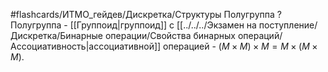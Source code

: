 #flashcards/ИТМО_гейдев/Дискретка/Структуры
Полугруппа
?
Полугруппа - [[Группоид|группоид]] с [[../../../Экзамен на поступление/Дискретка/Бинарные операции/Свойства бинарных операций/Ассоциативность|ассоциативной]] операцией - $(M \times M) \times M = M \times (M \times M)$.
